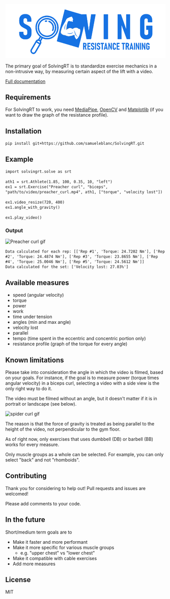 ![SolvingRT logo](Images/website_title.png)

The primary goal of SolvingRT is to standardize exercise mechanics in a non-intrusive way, 
by measuring certain aspect of the lift with a video.

<a href="https://samueleblanc.com/solvingrt/documentation.html" target="_blank">Full documentation</a>
## Requirements
For SolvingRT to work, you need <a href="https://google.github.io/mediapipe/getting_started/python.html" target="_blank">MediaPipe</a>, 
<a href="https://opencv.org/releases/" target="_blank">OpenCV</a> and <a href="https://matplotlib.org/stable/users/getting_started/" target="_blank">Matplotlib</a> (if you want to draw the graph of the resistance profile).
## Installation
```
pip install git+https://github.com/samueleblanc/SolvingRT.git
```
## Example
```
import solvingrt.solve as srt

ath1 = srt.Athlete(1.85, 100, 0.35, 10, "left")
ex1 = srt.Exercise("Preacher curl", "biceps", "path/to/video/preacher_curl.mp4", ath1, ["torque", "velocity lost"])

ex1.video_resize(720, 400)
ex1.angle_with_gravity()

ex1.play_video()
```
### Output
![Preacher curl gif](Images/preacher_curl.gif)

```
Data calculated for each rep: [['Rep #1', 'Torque: 24.7202 Nm'], ['Rep #2', 'Torque: 24.4874 Nm'], ['Rep #3', 'Torque: 23.8655 Nm'], ['Rep #4', 'Torque: 25.0046 Nm'], ['Rep #5', 'Torque: 24.5612 Nm']]
Data calculated for the set: ['Velocity lost: 27.03%']
```
## Available measures
* speed (angular velocity)
* torque
* power
* work
* time under tension
* angles (min and max angle)
* velocity lost
* parallel
* tempo (time spent in the eccentric and concentric portion only)
* resistance profile (graph of the torque for every angle)

## Known limitations
Please take into consideration the angle in which the video is filmed, based on your goals.
For instance, if the goal is to measure power (torque times angular velocity) in a biceps curl,
selecting a video with a side view is the only right way to do it.

The video must be filmed without an angle, but it doesn't matter if it is in portrait or landscape (see below).

![spider curl gif](Images/spider_curl.gif)

The reason is that the force of gravity is treated as being parallel to the height of the video, 
not perpendicular to the gym floor.

As of right now, only exercises that uses dumbbell (DB) or barbell (BB) works for every measure.

Only muscle groups as a whole can be selected. For example, you can only select "back" and not "rhomboids".
## Contributing
Thank you for considering to help out! Pull requests and issues are welcomed!

Please add comments to your code.
## In the future
Short/medium term goals are to 
* Make it faster and more performant
* Make it more specific for various muscle groups
    * e.g. "upper chest" vs "lower chest"
* Make it compatible with cable exercises
* Add more measures
## License
MIT
